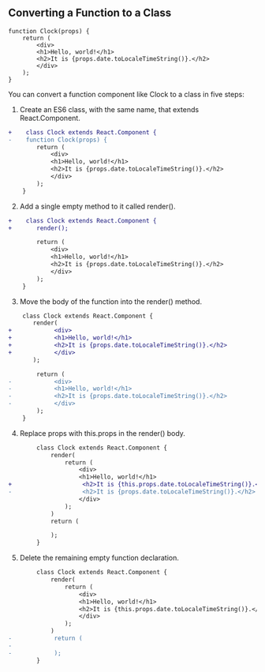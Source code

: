## Converting a Function to a Class

    function Clock(props) {
        return (
            <div>
            <h1>Hello, world!</h1>
            <h2>It is {props.date.toLocaleTimeString()}.</h2>
            </div>
        );
    }

You can convert a function component like Clock to a class in five steps:

1. Create an ES6 class, with the same name, that extends React.Component.
```diff
+    class Clock extends React.Component {
-    function Clock(props) {
        return (
            <div>
            <h1>Hello, world!</h1>
            <h2>It is {props.date.toLocaleTimeString()}.</h2>
            </div>
        );
    }        
```
2. Add a single empty method to it called render().
```diff
+    class Clock extends React.Component {
+       render();

        return (
            <div>
            <h1>Hello, world!</h1>
            <h2>It is {props.date.toLocaleTimeString()}.</h2>
            </div>
        );
    }        
```

3. Move the body of the function into the render() method.
```diff
    class Clock extends React.Component {
       render(
+            <div>
+            <h1>Hello, world!</h1>
+            <h2>It is {props.date.toLocaleTimeString()}.</h2>
+            </div>           
       );

        return (
-            <div>
-            <h1>Hello, world!</h1>
-            <h2>It is {props.date.toLocaleTimeString()}.</h2>
-            </div>
        );
    }        
```   

4. Replace props with this.props in the render() body.
```diff
        class Clock extends React.Component {
            render(
                return (
                    <div>
                    <h1>Hello, world!</h1>
+                    <h2>It is {this.props.date.toLocaleTimeString()}.</h2>
-                    <h2>It is {props.date.toLocaleTimeString()}.</h2>
                    </div>
                );                
            )
            return (

            );
        }   
```
5. Delete the remaining empty function declaration.    
```diff
        class Clock extends React.Component {
            render(
                return (
                    <div>
                    <h1>Hello, world!</h1>
                    <h2>It is {this.props.date.toLocaleTimeString()}.</h2>
                    </div>
                );                
            )
-            return (
-
-            );
        }   
```